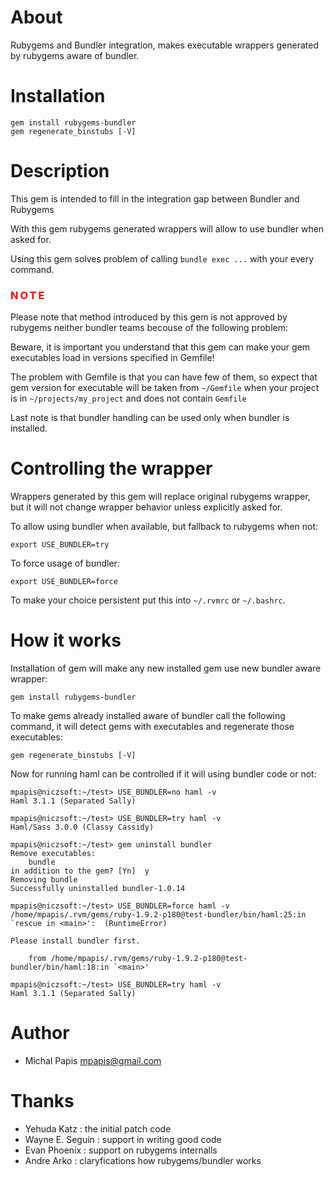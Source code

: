 # About

Rubygems and Bundler integration, makes executable wrappers
generated by rubygems aware of bundler.

# Installation

    gem install rubygems-bundler
    gem regenerate_binstubs [-V]

# Description

This gem is intended to fill in the integration gap between
Bundler and Rubygems

With this gem rubygems generated wrappers will allow to
use bundler when asked for.

Using this gem solves problem of calling `bundle exec ...`
with your every command.

<h3 style="color: red; letter-spacing: 3px;">NOTE</h3>

Please note that method introduced by this gem is not approved
by rubygems neither bundler teams becouse of the following problem:

Beware, it is important you understand that this gem can make
your gem executables load in versions specified in Gemfile!

The problem with Gemfile is that you can have few of them,
so expect that gem version for executable will be taken from
`~/Gemfile` when your project is in `~/projects/my_project`
and does not contain `Gemfile`

Last note is that bundler handling can be used only when bundler is installed.

# Controlling the wrapper

Wrappers generated by this gem will replace original rubygems wrapper,
but it will not change wrapper behavior unless explicitly asked for.

To allow using bundler when available, but fallback to rubygems when not:

    export USE_BUNDLER=try

To force usage of bundler:

    export USE_BUNDLER=force

To make your choice persistent put this into `~/.rvmrc` or `~/.bashrc`.

# How it works

Installation of gem will make any new installed gem use new bundler
aware wrapper:

    gem install rubygems-bundler

To make gems already installed aware of bundler call the following command,
it will detect gems with executables and regenerate those executables:

    gem regenerate_binstubs [-V]

Now for running haml can be controlled if it will using bundler code or not:

    mpapis@niczsoft:~/test> USE_BUNDLER=no haml -v
    Haml 3.1.1 (Separated Sally)
    
    mpapis@niczsoft:~/test> USE_BUNDLER=try haml -v
    Haml/Sass 3.0.0 (Classy Cassidy)

    mpapis@niczsoft:~/test> gem uninstall bundler
    Remove executables:
        bundle
    in addition to the gem? [Yn]  y
    Removing bundle
    Successfully uninstalled bundler-1.0.14

    mpapis@niczsoft:~/test> USE_BUNDLER=force haml -v
    /home/mpapis/.rvm/gems/ruby-1.9.2-p180@test-bundler/bin/haml:25:in `rescue in <main>':  (RuntimeError)

    Please install bundler first.

        from /home/mpapis/.rvm/gems/ruby-1.9.2-p180@test-bundler/bin/haml:18:in `<main>'

    mpapis@niczsoft:~/test> USE_BUNDLER=try haml -v
    Haml 3.1.1 (Separated Sally)

# Author

 - Michal Papis <mpapis@gmail.com>

# Thanks

 - Yehuda Katz     : the initial patch code
 - Wayne E. Seguin : support in writing good code
 - Evan Phoenix    : support on rubygems internalls
 - Andre Arko      : claryfications how rubygems/bundler works

